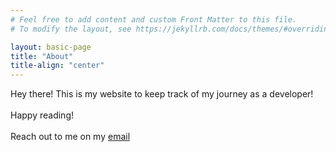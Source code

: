 ```yaml
---
# Feel free to add content and custom Front Matter to this file.
# To modify the layout, see https://jekyllrb.com/docs/themes/#overriding-theme-defaults

layout: basic-page
title: "About"
title-align: "center"
---
```


Hey there! This is my website to keep track of my journey as a developer!
<br>
<br>
Happy reading!
<br>
<br>
Reach out to me on my <a href="mailto:{{site.email}}">email</a>
<br>
<br>
<br>
